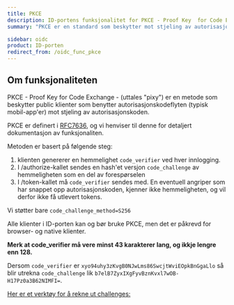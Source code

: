 ```yaml
---
title: PKCE
description: ID-portens funksjonalitet for PKCE - Proof Key  for Code Exchange
summary: "PKCE er en standard som beskytter mot stjeling av autorisasjonkoden, typisk ved bruk av mobil-app'er."

sidebar: oidc
product: ID-porten
redirect_from: /oidc_func_pkce
---
```


## Om funksjonaliteten

PKCE - Proof Key  for Code Exchange - (uttales "pixy") er en metode som beskytter public klienter som benytter autorisasjonskodeflyten (typisk mobil-app'er) mot stjeling av autorisasjonskoden.

PKCE er definert i [RFC7636](https://tools.ietf.org/html/rfc7636), og vi henviser til denne for detaljert dokumentasjon av funksjonaliten.

Metoden er basert på  følgende steg:

1. klienten genererer en hemmelighet `code_verifier` ved hver innlogging.  
2. I /authorize-kallet sendes en hash'et versjon `code_challenge` av hemmeligheten som en del av forespørselen
3. I /token-kallet må `code_verifier` sendes med. En eventuell angriper som har snappet opp autorisasjonskoden, kjenner ikke hemmeligheten, og vil derfor ikke få utlevert tokens.

Vi støtter bare `code_challenge_method=S256`

Alle klienter i ID-porten kan og bør bruke PKCE, men det er påkrevd for browser- og native klienter.

**Merk at code_verifier må vere minst 43 karakterer lang, og ikkje lengre enn 128.**

Dersom `code_verifier` er `xyo94uhy3zKvgB0NJwLms86SwcjtWviEOpkBnGgaLlo` så blir utrekna `code_challenge` lik `b7elB7ZyxIXgFyvBznKvxl7wOB-H17Pz0a3B62NIMFI=`.

[Her er et verktøy for å rekne ut challenges:](https://gist.github.com/tonyxu-io/21eb57ab2a4aeb2a3ee10f77542abe64)
